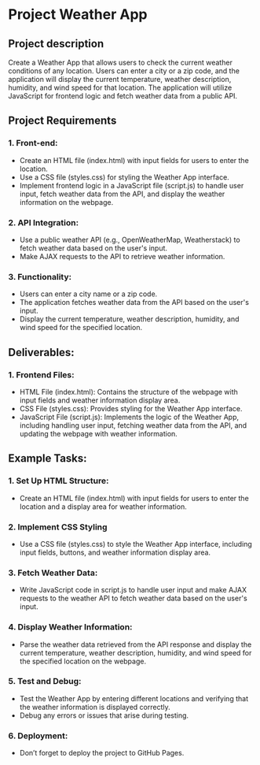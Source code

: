 # Project Weather App

## Project description
Create a Weather App that allows users to check the current weather conditions of any location. Users can enter a city or a zip code,
and the application will display the current temperature, weather description, humidity,
and wind speed for that location. The application will utilize JavaScript for frontend logic and fetch weather data from a public API.

## Project Requirements
### 1. Front-end:
- Create an HTML file (index.html) with input fields for users to enter the location.
- Use a CSS file (styles.css) for styling the Weather App interface.
- Implement frontend logic in a JavaScript file (script.js) to handle user input, fetch weather data from the API,
   and display the weather information on the webpage.
### 2. API Integration:
- Use a public weather API (e.g., OpenWeatherMap, Weatherstack) to fetch weather data based on the user's input.
- Make AJAX requests to the API to retrieve weather information.
### 3. Functionality:
- Users can enter a city name or a zip code.
- The application fetches weather data from the API based on the user's input.
- Display the current temperature, weather description, humidity, and wind speed for the specified location.

## Deliverables:

### 1. Frontend Files:
- HTML File (index.html): Contains the structure of the webpage with input fields and weather information display area.
- CSS File (styles.css): Provides styling for the Weather App interface.
- JavaScript File (script.js): Implements the logic of the Weather App, including handling user input,
   fetching weather data from the API, and updating the webpage with weather information.

## Example Tasks:
### 1. Set Up HTML Structure:
- Create an HTML file (index.html) with input fields for users to enter the location and a display area for weather information.
### 2. Implement CSS Styling
-  Use a CSS file (styles.css) to style the Weather App interface, including input fields, buttons, and weather information display area.
### 3. Fetch Weather Data:
- Write JavaScript code in script.js to handle user input and make AJAX requests to the weather API to fetch weather data based on the user's input.
### 4. Display Weather Information:
- Parse the weather data retrieved from the API response and display the current temperature,
   weather description, humidity, and wind speed for the specified location on the webpage.
### 5. Test and Debug:
- Test the Weather App by entering different locations and verifying that the weather information is displayed correctly.
- Debug any errors or issues that arise during testing.

###  6. Deployment:
- Don’t forget to deploy the project to GitHub Pages. 
